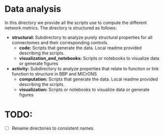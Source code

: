 # Data analysis 

In this directory we provide all the scripts use to compute the different network metrics.  The directory is structured as follows: 

- **structural:** Subdirectory to analyze purely structural properties for all connectomes and their corresponding controls.
    - **code:** Scripts that generate the data.  Local readme provided describing the scripts.
    - **visualization_and_notebooks:** Scripts or notebooks to visualize data or generate figures 
- **activity:** Subdirectory to analyze properties that relate to function or link function to structure in BBP and MICrONS
    - **computation:** Scripts that generate the data. Local readme provided describing the scripts.
    - **visualization:** Scripts or notebooks to visualize data or generate figures 
 
# TODO:
- [ ] Rename directories to consistent names.

